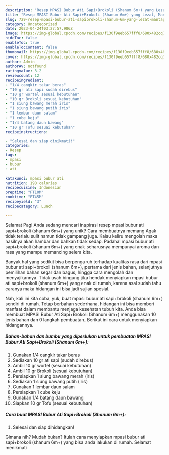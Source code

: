 ```yaml
---
description: "Resep MPASI Bubur Ati Sapi+Brokoli (Shanum 6m+) yang Lezat, Mantap"
title: "Resep MPASI Bubur Ati Sapi+Brokoli (Shanum 6m+) yang Lezat, Mantap"
slug: 729-resep-mpasi-bubur-ati-sapibrokoli-shanum-6m-yang-lezat-mantap
category: Uncategorized
date: 2023-04-24T03:27:57.986Z
image: https://img-global.cpcdn.com/recipes/f130f9eeb657fff8/680x482cq70/mpasi-bubur-ati-sapibrokoli-shanum-6m-foto-resep-utama.jpg
hideToc: false
enableToc: true
enableTocContent: false
thumbnail: https://img-global.cpcdn.com/recipes/f130f9eeb657fff8/680x482cq70/mpasi-bubur-ati-sapibrokoli-shanum-6m-foto-resep-utama.jpg
cover: https://img-global.cpcdn.com/recipes/f130f9eeb657fff8/680x482cq70/mpasi-bubur-ati-sapibrokoli-shanum-6m-foto-resep-utama.jpg
author: Admin
authorAv: notfound
ratingvalue: 3.2
reviewcount: 12
recipeingredient:
- "1/4 cangkir takar beras"
- "10 gr ati sapi sudah direbus"
- "10 gr wortel sesuai kebutuhan"
- "10 gr Brokoli sesuai kebutuhan"
- "1 siung bawang merah iris"
- "1 siung bawang putih iris"
- "1 lembar daun salam"
- "1 cube keju"
- "1/4 batang daun bawang"
- "10 gr Tofu sesuai kebutuhan"
recipeinstructions:

- "Selesai dan siap dinikmati!"
categories:
- Resep
tags:
- mpasi
- bubur
- ati

katakunci: mpasi bubur ati 
nutrition: 198 calories
recipecuisine: Indonesian
preptime: "PT10M"
cooktime: "PT45M"
recipeyield: "3"
recipecategory: Lunch

---
```



Selamat Pagi Anda sedang mencari inspirasi resep mpasi bubur ati sapi+brokoli (shanum 6m+) yang unik? Cara membuatnya memang Agak tidak terlalu sulit namun tidak gampang juga. Kalau keliru mengolah maka hasilnya akan hambar dan bahkan tidak sedap. Padahal mpasi bubur ati sapi+brokoli (shanum 6m+) yang enak seharusnya mempunyai aroma dan rasa yang mampu memancing selera kita.


Banyak hal yang sedikit bisa berpengaruh terhadap kualitas rasa dari mpasi bubur ati sapi+brokoli (shanum 6m+), pertama dari jenis bahan, selanjutnya pemilihan bahan segar dan bagus, hingga cara mengolah dan menyajikannya. Tidak usah bingung jika hendak menyiapkan mpasi bubur ati sapi+brokoli (shanum 6m+) yang enak di rumah, karena asal sudah tahu caranya maka hidangan ini bisa jadi sajian spesial.




Nah, kali ini kita coba, yuk, buat mpasi bubur ati sapi+brokoli (shanum 6m+) sendiri di rumah. Tetap berbahan sederhana, hidangan ini bisa memberi manfaat dalam membantu menjaga kesehatan tubuh kita. Anda bisa membuat MPASI Bubur Ati Sapi+Brokoli (Shanum 6m+) menggunakan 10 jenis bahan dan 0 langkah pembuatan. Berikut ini cara untuk menyiapkan hidangannya.

<!--inarticleads1-->

##### Bahan-bahan dan bumbu yang diperlukan untuk pembuatan MPASI Bubur Ati Sapi+Brokoli (Shanum 6m+):

1. Gunakan 1/4 cangkir takar beras
1. Sediakan 10 gr ati sapi (sudah direbus)
1. Ambil 10 gr wortel (sesuai kebutuhan)
1. Ambil 10 gr Brokoli (sesuai kebutuhan)
1. Persiapkan 1 siung bawang merah (iris)
1. Sediakan 1 siung bawang putih (iris)
1. Gunakan 1 lembar daun salam
1. Persiapkan 1 cube keju
1. Gunakan 1/4 batang daun bawang
1. Siapkan 10 gr Tofu (sesuai kebutuhan)




<!--inarticleads2-->

##### Cara buat MPASI Bubur Ati Sapi+Brokoli (Shanum 6m+):


1. Selesai dan siap dihidangkan!



Gimana nih? Mudah bukan? Itulah cara menyiapkan mpasi bubur ati sapi+brokoli (shanum 6m+) yang bisa anda lakukan di rumah. Selamat menikmati
